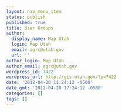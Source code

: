 ```yaml
---
layout: nav_menu_item
status: publish
published: true
title: User Groups
author:
  display_name: Map Utah
  login: Map Utah
  email: agrc@utah.gov
  url: ''
author_login: Map Utah
author_email: agrc@utah.gov
wordpress_id: 7422
wordpress_url: http://gis.utah.gov/?p=7422
date: '2012-04-20 11:24:12 -0500'
date_gmt: '2012-04-20 17:24:12 -0500'
categories: []
tags: []
---
```


